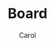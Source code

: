---
layout: post
title: Board
author: Carol
section: about
categories: [about, carol]
audience: ""
keywords: ""
goals: ""
actions: ""
---